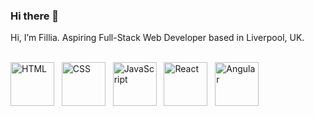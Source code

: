 ### Hi there 👋

<!--
**javanesiadev/javanesiadev** is a ✨ _special_ ✨ repository because its `README.md` (this file) appears on your GitHub profile.

Here are some ideas to get you started: -->

Hi, I’m Fillia. Aspiring Full-Stack Web Developer based in Liverpool, UK.
<br/>
<br/>

<img src="https://cdn-icons-png.flaticon.com/512/732/732212.png" alt="HTML" width="70" height="70"> &nbsp; <img src="https://cdn-icons-png.flaticon.com/512/732/732190.png" alt="CSS" width="70" height="70"> &nbsp; <img src="https://cdn.worldvectorlogo.com/logos/javascript-1.svg" alt="JavaScript" width="70" height="70">  &nbsp; <img src="https://files.readme.io/320345b-React_Logo_256x256.png" alt="React" width="70" height="70"> &nbsp; <img src="https://angular.io/assets/images/logos/angularjs/AngularJS-Shield.svg" alt="Angular" width="70" height="70">

